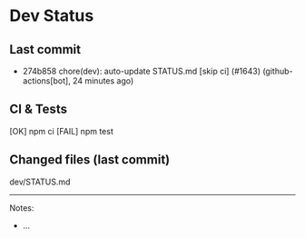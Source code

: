 # Dev Status

## Last commit
- 274b858 chore(dev): auto-update STATUS.md [skip ci] (#1643) (github-actions[bot], 24 minutes ago)
## CI & Tests
[OK] npm ci
[FAIL] npm test

## Changed files (last commit)
dev/STATUS.md

---
Notes:
- ...
